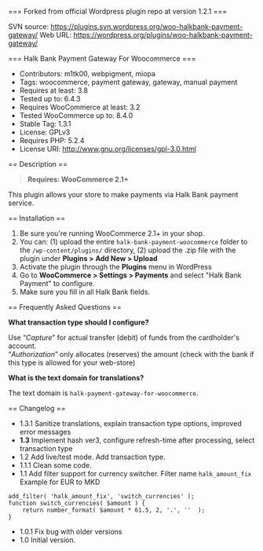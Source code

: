 === Forked from official Wordpress plugin repo at version 1.2.1 ===

SVN source: https://plugins.svn.wordpress.org/woo-halkbank-payment-gateway/
Web URL: https://wordpress.org/plugins/woo-halkbank-payment-gateway/

=== Halk Bank Payment Gateway For Woocommerce ===

- Contributors: m1tk00, webpigment, miopa
- Tags: woocommerce, payment gateway, gateway, manual payment
- Requires at least: 3.8
- Tested up to: 6.4.3
- Requires WooCommerce at least: 3.2
- Tested WooCommerce up to: 8.4.0
- Stable Tag: 1.3.1
- License: GPLv3
- Requires PHP: 5.2.4
- License URI: http://www.gnu.org/licenses/gpl-3.0.html

== Description ==

> **Requires: WooCommerce 2.1+**

This plugin allows your store to make payments via Halk Bank payment service.

== Installation ==

1. Be sure you're running WooCommerce 2.1+ in your shop.
2. You can: (1) upload the entire `halk-bank-payment-woocommerce` folder to the `/wp-content/plugins/` directory, (2) upload the .zip file with the plugin under **Plugins &gt; Add New &gt; Upload**
3. Activate the plugin through the **Plugins** menu in WordPress
4. Go to **WooCommerce &gt; Settings &gt; Payments** and select "Halk Bank Payment" to configure.
5. Make sure you fill in all Halk Bank fields.

== Frequently Asked Questions ==

**What transaction type should I configure?**

Use “*Capture*” for actual transfer (debit) of funds from the cardholder's account.  
“*Authorization*” only allocates (reserves) the amount (check with the bank if this type is allowed for your web-store)

**What is the text domain for translations?**

The text domain is `halk-payment-gateway-for-woocommerce`.

== Changelog ==

- 1.3.1 Sanitize translations, explain transaction type options, improved error messages
- **1.3** Implement hash ver3, configure refresh-time after processing, select transaction type
- 1.2 Add live/test mode. Add transaction type.
- 1.1.1 Clean some code.
- 1.1 Add filter support for currency switcher. Filter name `halk_amount_fix`  
Example for EUR to MKD
```
add_filter( 'halk_amount_fix', 'switch_currencies' );
function switch_currencies( $amount ) {
	return number_format( $amount * 61.5, 2, '.', ''  );
}
```
- 1.0.1 Fix bug with older versions
- 1.0 Initial version.
